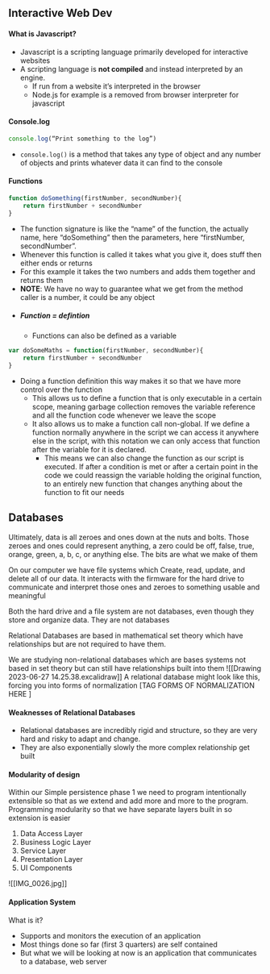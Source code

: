 ## Interactive Web Dev
#### What is Javascript?
- Javascript is a scripting language primarily developed for interactive websites
- A scripting language is **not compiled** and instead interpreted by an engine.
	- If run from a website it’s interpreted in the browser 
	- Node.js for example is a removed from browser interpreter for javascript
#### Console.log
```Javascript
console.log(“Print something to the log”)
```
- `console.log()`  is a method that takes any type of object and any number of objects and prints whatever data it can find to the console
#### Functions
```Javascript
function doSomething(firstNumber, secondNumber){
	return firstNumber + secondNumber
}
```
- The function signature is like the “name” of the function, the actually name, here “doSomething” then the parameters, here “firstNumber, secondNumber”.
- Whenever this function is called it takes what you give it, does stuff then either ends or returns
- For this example it takes the two numbers and adds them together and returns them
- **NOTE**: We have no way to guarantee what we get from the method caller is a number, it could be any object
- ##### Function = defintion
	- Functions can also be defined as a variable 
```JavaScript
var doSomeMaths = function(firstNumber, secondNumber){
	return firstNumber + secondNumber
}
```
- Doing a function definition this way makes it so that we have more control over the function
	- This allows us to define a function that is only executable in a certain scope, meaning garbage collection removes the variable reference and all the function code whenever we leave the scope
	- It also allows us to make a function call non-global. If we define a function normally anywhere in the script we can access it anywhere else in the script, with this notation we can only access that function after the variable for it is declared. 
		- This means we can also change the function as our script is executed. If after a condition is met or after a certain point in the code we could reassign the variable holding the original function, to an entirely new function that changes anything about the function to fit our needs

## Databases
Ultimately, data is all zeroes and ones down at the nuts and bolts.
Those zeroes and ones could represent anything, a zero could be off, false, true, orange, green, a, b, c, or anything else. The bits are what we make of them

On our computer we have file systems which Create, read, update, and delete all of our data. It interacts with the firmware for the hard drive to communicate and interpret those ones and zeroes to something usable and meaningful

Both the hard drive and a file system are not databases, even though they store and organize data. They are not databases

Relational Databases are based in mathematical set theory which have relationships but are not required to have them.

We are studying non-relational databases which are bases systems not based in set theory but can still have relationships built into them
![[Drawing 2023-06-27 14.25.38.excalidraw]]
A relational database might look like this, forcing you into forms of normalization \[TAG FORMS OF NORMALIZATION HERE \] 

#### Weaknesses of Relational Databases
- Relational databases are incredibly rigid and structure, so they are very hard and risky to adapt and change. 
- They are also exponentially slowly the more complex relationship get built

#### Modularity of design
Within our Simple persistence phase 1 we need to program intentionally extensible so that as we extend and add more and more to the program. Programming modularity so that we have separate layers built in so extension is easier
1. Data Access Layer
2. Business Logic Layer
3. Service Layer
4. Presentation Layer
5. UI Components

![[IMG_0026.jpg]]

#### Application System
What is it?
- Supports and monitors the execution of an application
- Most things done so far (first 3 quarters) are self contained
- But what we will be looking at now is an application that communicates to a database, web server